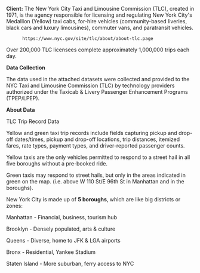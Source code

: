 **Client:** The New York City Taxi and Limousine Commission (TLC), created in 1971, 
is the agency responsible for licensing and regulating New York City's Medallion (Yellow) taxi cabs, 
for-hire vehicles (community-based liveries, black cars and luxury limousines), 
commuter vans, and paratransit vehicles.

          https://www.nyc.gov/site/tlc/about/about-tlc.page

Over 200,000 TLC licensees complete approximately 1,000,000 trips each day.

**Data Collection**

The data used in the attached datasets were collected and provided to the NYC Taxi and Limousine Commission (TLC) by 
technology providers authorized under the Taxicab & Livery Passenger Enhancement Programs (TPEP/LPEP).

**About Data**

TLC Trip Record Data

Yellow and green taxi trip records include fields capturing pickup and drop-off dates/times, pickup and drop-off locations,
trip distances, itemized fares, rate types, payment types, and driver-reported passenger counts.

Yellow taxis are the only vehicles permitted to respond to a street hail in all five boroughs without a pre-booked ride.

Green taxis may respond to street hails, but only in the areas indicated in green on the map. 
(i.e. above W 110 St/E 96th St in Manhattan and in the boroughs).

New York City is made up of **5 boroughs**, which are like big districts or zones:

Manhattan - Financial, business, tourism hub

Brooklyn - Densely populated, arts & culture

Queens - Diverse, home to JFK & LGA airports

Bronx - Residential, Yankee Stadium

Staten Island - More suburban, ferry access to NYC
